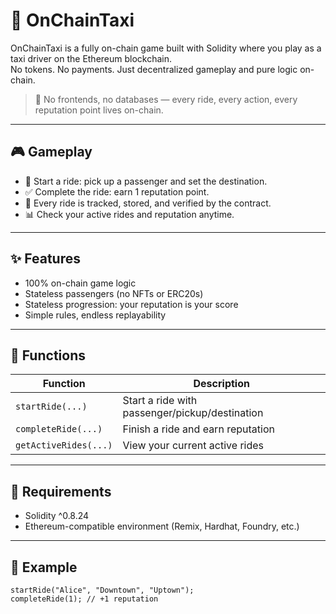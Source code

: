 # 🚕 OnChainTaxi  
  
OnChainTaxi is a fully on-chain game built with Solidity where you play as a taxi driver on the Ethereum blockchain.    
No tokens. No payments. Just decentralized gameplay and pure logic on-chain.    
     
> 🛑 No frontends, no databases — every ride, every action, every reputation point lives on-chain.    
  
---    
     
## 🎮 Gameplay   
    
- 🚖 Start a ride: pick up a passenger and set the destination.       
- ✅ Complete the ride: earn 1 reputation point.     
- 🧠 Every ride is tracked, stored, and verified by the contract.  
- 📊 Check your active rides and reputation anytime.   
   
---

## ✨ Features

- 100% on-chain game logic
- Stateless passengers (no NFTs or ERC20s)  
- Stateless progression: your reputation is your score 
- Simple rules, endless replayability

---

## 🔧 Functions

| Function           | Description                                 |
|--------------------|---------------------------------------------|
| `startRide(...)`   | Start a ride with passenger/pickup/destination |
| `completeRide(...)`| Finish a ride and earn reputation           |
| `getActiveRides(...)` | View your current active rides           |

---

## 🔐 Requirements

- Solidity ^0.8.24
- Ethereum-compatible environment (Remix, Hardhat, Foundry, etc.)

---

## 🧪 Example

```solidity
startRide("Alice", "Downtown", "Uptown");
completeRide(1); // +1 reputation
